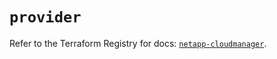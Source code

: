 # `provider`

Refer to the Terraform Registry for docs: [`netapp-cloudmanager`](https://registry.terraform.io/providers/netapp/netapp-cloudmanager/26.0.0/docs).
